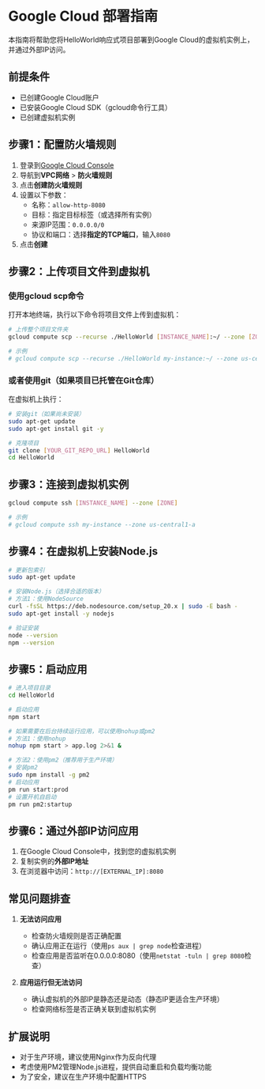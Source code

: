# Google Cloud 部署指南

本指南将帮助您将HelloWorld响应式项目部署到Google Cloud的虚拟机实例上，并通过外部IP访问。

## 前提条件

- 已创建Google Cloud账户
- 已安装Google Cloud SDK（gcloud命令行工具）
- 已创建虚拟机实例

## 步骤1：配置防火墙规则

1. 登录到[Google Cloud Console](https://console.cloud.google.com/)
2. 导航到**VPC网络** > **防火墙规则**
3. 点击**创建防火墙规则**
4. 设置以下参数：
   - 名称：`allow-http-8080`
   - 目标：指定目标标签（或选择所有实例）
   - 来源IP范围：`0.0.0.0/0`
   - 协议和端口：选择**指定的TCP端口**，输入`8080`
5. 点击**创建**

## 步骤2：上传项目文件到虚拟机

### 使用gcloud scp命令

打开本地终端，执行以下命令将项目文件上传到虚拟机：

```bash
# 上传整个项目文件夹
gcloud compute scp --recurse ./HelloWorld [INSTANCE_NAME]:~/ --zone [ZONE]

# 示例
# gcloud compute scp --recurse ./HelloWorld my-instance:~/ --zone us-central1-a
```

### 或者使用git（如果项目已托管在Git仓库）

在虚拟机上执行：

```bash
# 安装git（如果尚未安装）
sudo apt-get update
sudo apt-get install git -y

# 克隆项目
git clone [YOUR_GIT_REPO_URL] HelloWorld
cd HelloWorld
```

## 步骤3：连接到虚拟机实例

```bash
gcloud compute ssh [INSTANCE_NAME] --zone [ZONE]

# 示例
# gcloud compute ssh my-instance --zone us-central1-a
```

## 步骤4：在虚拟机上安装Node.js

```bash
# 更新包索引
sudo apt-get update

# 安装Node.js（选择合适的版本）
# 方法1：使用NodeSource
curl -fsSL https://deb.nodesource.com/setup_20.x | sudo -E bash -
sudo apt-get install -y nodejs

# 验证安装
node --version
npm --version
```

## 步骤5：启动应用

```bash
# 进入项目目录
cd HelloWorld

# 启动应用
npm start

# 如果需要在后台持续运行应用，可以使用nohup或pm2
# 方法1：使用nohup
nohup npm start > app.log 2>&1 &

# 方法2：使用pm2（推荐用于生产环境）
# 安装pm2
sudo npm install -g pm2
# 启动应用
pm run start:prod
# 设置开机自启动
pm run pm2:startup
```

## 步骤6：通过外部IP访问应用

1. 在Google Cloud Console中，找到您的虚拟机实例
2. 复制实例的**外部IP地址**
3. 在浏览器中访问：`http://[EXTERNAL_IP]:8080`

## 常见问题排查

1. **无法访问应用**
   - 检查防火墙规则是否正确配置
   - 确认应用正在运行（使用`ps aux | grep node`检查进程）
   - 检查应用是否监听在0.0.0.0:8080（使用`netstat -tuln | grep 8080`检查）

2. **应用运行但无法访问**
   - 确认虚拟机的外部IP是静态还是动态（静态IP更适合生产环境）
   - 检查网络标签是否正确关联到虚拟机实例

## 扩展说明

- 对于生产环境，建议使用Nginx作为反向代理
- 考虑使用PM2管理Node.js进程，提供自动重启和负载均衡功能
- 为了安全，建议在生产环境中配置HTTPS